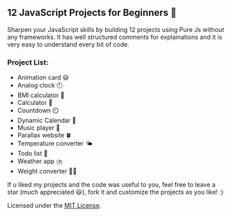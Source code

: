 ## 12 JavaScript Projects for Beginners 🚀

Sharpen your JavaScript skills by building 12 projects using Pure Js without any frameworks.
It has well structured comments for explainations and it is very easy to understand every bit of code.

### Project List:

- Animation card 😃
- Analog clock 🕙
- BMI calculator 📲
- Calculator 📱
- Countdown ⏲️
- Dynamic Calendar 📅
- Music player 🎵
- Parallax website 🍀
- Temperature converter 🌤️
- Todo list 📖
- Weather app ⛈️
- Weight converter 🙇‍♂️

If u liked my projects and the code was useful to you,
feel free to leave a star (much appreciated 😃), fork it and customize the projects as you like! :)

Licensed under the [MIT License](LICENSE).

